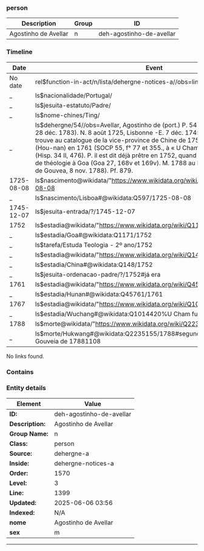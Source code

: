 ### person






| Description | Group | ID |
|-- | -- | -- |
| Agostinho de Avellar| n |deh-agostinho-de-avellar |



### Timeline

| Date       | Event                   |
|------------|-------------------------|
| No date| rel$function-in-act/n/lista/dehergne-notices-a//obs=line: 1399|
| _ | ls$nacionalidade/Portugal/|
| _ | ls$jesuita-estatuto/Padre/|
| _ | ls$nome-chines/Ting/|
| _ | ls$dehergne/54//obs=Avellar, Agostinho de (port.) P. 54 Ting (lettre de Lamathe, 28 déc. 1783). N. 8 août 1725, Lisbonne -E. 7 déc. 1745 (JS 134, 443). On le trouve au catalogue de la vice-province de Chine de 1752., missionnaire au Hunan (Hou-nan) en 1761 (SOCP 55, f° 77 et 355., à « U Cham fu » (Wuchang) en 1767 (Hisp. 34 II, 476). P. il est dit déjà prêtre en 1752, quand il entre en seconde année de théologie à Goa (Goa 27, 168v et 169v). M. 1788 au Hukwang (lettre du P. Ant. de Gouvea, 8 nov. 1788). Pf. 879.|
| 1725-08-08| ls$nascimento@wikidata/"https://www.wikidata.org/wiki/Q597"%Lisboa/1725-08-08|
| _ | ls$nascimento/Lisboa#@wikidata:Q597/1725-08-08|
| 1745-12-07| ls$jesuita-entrada/?/1745-12-07|
| 1752| ls$estadia@wikidata/"https://www.wikidata.org/wiki/Q1171"%Goa/1752|
| _ | ls$estadia/Goa#@wikidata:Q1171/1752|
| _ | ls$tarefa/Estuda Teologia - 2º ano/1752|
| _ | ls$estadia@wikidata/"https://www.wikidata.org/wiki/Q148"%China/1752|
| _ | ls$estadia/China#@wikidata:Q148/1752|
| _ | ls$jesuita-ordenacao-padre/?/1752#já era|
| 1761| ls$estadia@wikidata/"https://www.wikidata.org/wiki/Q45761"%Hunan/1761|
| _ | ls$estadia/Hunan#@wikidata:Q45761/1761|
| 1767| ls$estadia@wikidata/"https://www.wikidata.org/wiki/Q1014420"%Wuchang/1767|
| _ | ls$estadia/Wuchang#@wikidata:Q1014420%U Cham fu/1767|
| 1788| ls$morte@wikidata/"https://www.wikidata.org/wiki/Q2235155"%Hukwang/1788|
| _ | ls$morte/Hukwang#@wikidata:Q2235155/1788#segundo carta de P. António de Gouveia de 17881108|

No links found.




### Contains




### Entity details

| Element | Value |
|----|---|
| **ID:**    | deh-agostinho-de-avellar |
| **Description:** | Agostinho de Avellar |
| **Group Name:** | n |
| **Class:** | person |
| **Source:** | dehergne-a |
| **Inside:**| dehergne-notices-a |
| **Order:** | 1570 |
| **Level:** | 3 |
| **Line:**  | 1399 |
| **Updated:** | 2025-06-06 03:56 |
| **Indexed:** | N/A |
| **nome** | Agostinho de Avellar|
| **sex** | m|


---